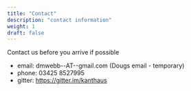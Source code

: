 ```yaml
---
title: "Contact"
description: "contact information"
weight: 1
draft: false
---
```


Contact us before you arrive if possible

- email: dmwebb--AT--gmail.com (Dougs email - temporary)
- phone: 03425 8527995
- gitter: https://gitter.im/kanthaus
